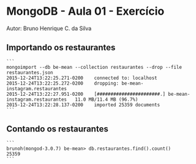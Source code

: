 # MongoDB - Aula 01 - Exercício
Autor: Bruno Henrique C. da Silva

## Importando os restaurantes

    ```
    mongoimport --db be-mean --collection restaurantes --drop --file restaurantes.json
    2015-12-24T13:22:25.271-0200    connected to: localhost
    2015-12-24T13:22:25.272-0200    dropping: be-mean-instagram.restaurantes
    2015-12-24T13:22:27.951-0200    [#######################.] be-mean-instagram.restaurantes   11.0 MB/11.4 MB (96.7%)
    2015-12-24T13:22:28.137-0200    imported 25359 documents
    ```

## Contando os restaurantes

    ```
    brunoh(mongod-3.0.7) be-mean> db.restaurantes.find().count()
    25359
    ```
